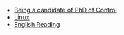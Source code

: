 - [Being a candidate of PhD of Control](/docs/candidateOfControlPhD/README.md)
- [Linux](/docs/linux/README.md)
- [English Reading](/docs/englishReading/README.md)
